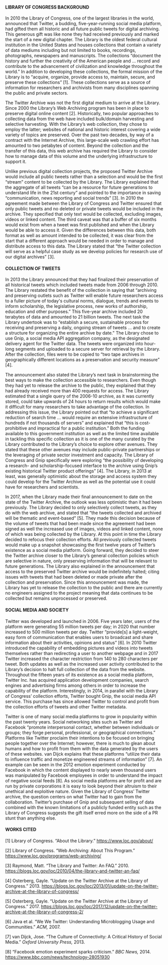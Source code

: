 #### LIBRARY OF CONGRESS BACKGROUND 

In 2010 the Library of Congress, one of the largest libraries in the world, announced that Twitter, a budding, five-year-running social media platform, had gifted them all historic and all future public tweets for digital archiving. This generous gift was like none they had received previously and marked the start of a new digital chapter. The Library is the oldest federal cultural institution in the United States and houses collections that contain a variety of data mediums including but not limited to books, recordings, photographs, newspapers and manuscripts. The collections “document the history and further the creativity of the American people and … record and contribute to the advancement of civilization and knowledge throughout the world.” In addition to developing these collections, the formal mission of the Library is to “acquire, organize, provide access to, maintain, secure, and preserve these collections” [1]. These collections serve as a source of information for researchers and archivists from many disciplines spanning the public and private sectors. 

The Twitter Archive was not the first digital medium to arrive at the Library. Since 2000 the Library’s Web Archiving program has been in place to preserve digital online content [2]. Historically, two popular approaches to collecting data from the web have included bulk/domain harvesting and selective harvesting. With the Library’s web collection, they chose to employ the latter; websites of national and historic interest covering a wide variety of topics are preserved. Over the past two decades, by way of a contract with the Internet Archive, this large-scale web crawling effort has amounted to two petabytes of content. Beyond the collection and the transfer of this data, this web archive has required the Library to consider how to manage data of this volume and the underlying infrastructure to support it. 

Unlike previous digital collection projects, the proposed Twitter Archive would include all public tweets rather than a selection and would be the first “stream” content to be collected by the Library. The Library explained that the aggregate of all tweets “can be a resource for future generations to understand life in the 21st century” and pointed to the importance in saving “communication, news reporting and social trends” [3]. In 2010 the agreement made between the Library of Congress and Twitter ensured that only public tweets and no deleted or private tweets would be included in the archive. They specified that only text would be collected, excluding images, videos or linked content. The third caveat was that a buffer of six months would exist from when a tweet was first published and when the Library would be able to access it. Given the differences between this data, both format as well as amount intended to be collected, it was clear from the start that a different approach would be needed in order to manage and distribute access to this data. The Library stated that “the Twitter collection will serve as a helpful case study as we develop policies for research use of our digital archives” [3]. 

#### COLLECTION OF TWEETS

In 2013 the Library announced that they had finalized their preservation of all historical tweets which included tweets made from 2006 through 2010. The Library restated the benefit of the collection in saying that “archiving and preserving outlets such as Twitter will enable future researchers access to a fuller picture of today's cultural norms, dialogue, trends and events to inform scholarship, the legislative process, new works of authorship, education and other purposes.” This five-year archive included 20 terabytes of data and amounted to 21 billion tweets. The next task the Library undertook was to “establish a secure, sustainable process for receiving and preserving a daily, ongoing stream of tweets … and to create a structure for organizing the entire archive by date.” The Library chose to use Gnip, a social media API aggregation company, as the designated delivery agent for the Twitter data. The tweets were organized into hour-long segments and uploaded to a secure server for retrieval by the Library. After the collection, files were to be copied to “two tape archives in geographically different locations as a preservation and security measure” [4].  

The announcement also stated the Library’s next task in brainstorming the best ways to make the collection accessible to researchers. Even though they had yet to release the archive to the public, they explained that they had already received more than 400 requests for access. The Library estimated that a single query of the 2006-10 archive, as it was currently stored, could take upwards of 24 hours to return results which would make it difficult for many researchers to take advantage of the collection. In addressing this issue, the Library pointed out that “to achieve a significant reduction of search time … would require an extensive infrastructure of hundreds if not thousands of servers” and explained that “this is cost-prohibitive and impractical for a public institution.” Both the funding available to this government institution as well as the limited time available in tackling this specific collection as it is one of the many curated by the Library contributed to the Library’s choice to explore other avenues. They stated that these other avenues may include public-private partnerships or the leveraging of private sector investment and capacity. The Library of Congress and Gnip specifically were exploring “the possibility of developing a research- and scholarship-focused interface to the archive using Gnip’s existing historical Twitter product offerings” [4]. The Library, in 2013 at least, was generally optimistic about the storage and access system they could develop for the Twitter Archive as well as the potential use it could have for researchers and scientists.

In 2017, when the Library made their final announcement to date on the state of the Twitter Archive, the outlook was less optimistic than it had been previously. The Library decided to only selectively collect tweets, as they do with the web archive, and stated that “the tweets collected and archived will be thematic and event-based” [5]. They made this decision because of the volume of tweets that had been made since the agreement had been signed as well the increased use of images, videos and linked content, none of which was being collected by the Library. At this point in time the Library decided to refocus their collection efforts. All previously collected tweets would make up a snapshot showcasing the first twelve years of Twitter’s existence as a social media platform. Going forward, they decided to steer the Twitter archive closer to the Library’s general collection policies which are selective in nature, only preserving information that will be relevant to future generations. The Library also explained in the announcement that access to the preserved Twitter archive would be indefinitely halted; citing issues with tweets that had been deleted or made private after the collection and preservation. Since this announcement was made, the Library has yet to release the collection to the public and there are currently no engineers assigned to the project meaning that data continues to be collected but remains unprocessed or preserved. 

#### SOCIAL MEDIA AND SOCIETY

Twitter was developed and launched in 2006. Five years later, users of the platform were generating 55 million tweets per day; in 2020 that number increased to 500 million tweets per day. Twitter “provide[s] a light-weight, easy form of communication that enables users to broadcast and share information about their activities, opinions and status” [6]. In 2010 Twitter introduced the capability of embedding pictures and videos into tweets themselves rather than redirecting a user to another webpage and in 2017 Twitter increased the character restriction from 140 to 280 characters per tweet. Both updates as well as the increased user activity contributed to the Library’s decision to halt full collection of the data from the website. Throughout the fifteen years of its existence as a social media platform, Twitter Inc. has acquired application development companies, search engines and advertising firms among others in order to increase the capability of the platform. Interestingly, in 2014, in parallel with the Library of Congress’ collection efforts, Twitter bought Gnip, the social media API service. This purchase has since allowed Twitter to control and profit from the collection efforts of tweets and other Twitter metadata. 

Twitter is one of many social media platforms to grow in popularity within the past twenty years. Social networking sites such as Twitter and Facebook “promote interpersonal contact, whether between individuals or groups; they forge personal, professional, or geographical connections.” Platforms like Twitter proclaim their intentions to be focused on bringing people together over the Internet; however, there is much to glean about humans and how to profit from them with the data generated by the users of these websites. van Dijck explains that these platforms “utilize their data to influence traffic and monetize engineered streams of information” [7]. An example can be seen in the 2012 emotion experiment conducted by Facebook in which the content displayed to nearly seven thousand users was manipulated by Facebook employees in order to understand the impact of negative social feeds [8]. As social media platforms are for profit and are run by private corporations it is easy to look beyond their altruism to their unethical and exploitive nature. Given the Library of Congress’ Twitter archive, the question centers on what Twitter had to gain from the collaboration. Twitter’s purchase of Gnip and subsequent selling of data combined with the known limitations of a publicly funded entity such as the Library of Congress suggests the gift itself erred more on the side of a PR stunt than anything else. 




#### WORKS CITED

[1] Library of Congress. “About the Library.” https://www.loc.gov/about/

[2] Library of Congress. “Web Archiving: About This Program.” https://www.loc.gov/programs/web-archiving/

[3] Raymond, Matt. “The Library and Twitter: An FAQ.” 2010. https://blogs.loc.gov/loc/2010/04/the-library-and-twitter-an-faq/

[4] Osterberg, Gayle. “Update on the Twitter Archive at the Library of Congress.” 2013. https://blogs.loc.gov/loc/2013/01/update-on-the-twitter-archive-at-the-library-of-congress/

[5] Osterberg, Gayle. “Update on the Twitter Archive at the Library of Congress.” 2017. https://blogs.loc.gov/loc/2017/12/update-on-the-twitter-archive-at-the-library-of-congress-2/

[6] Java et al. “We We Twitter: Understanding Microblogging Usage and Communities.” *ACM,* 2007.

[7] van Dijck, Jose. “The Culture of Connectivity: A Critical History of Social Media.” *Oxford University Press,* 2013. 

[8] “Facebook emotion experiment sparks criticism.” *BBC News,* 2014. https://www.bbc.com/news/technology-28051930

